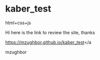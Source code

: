 # kaber_test

html+css+js

Hi here is the link to review the site, thanks

<a href="https://mzughbor.github.io/kaber_test">https://mzughbor.github.io/kaber_test</a

mzughbor
